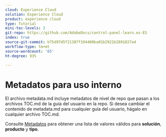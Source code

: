```yaml
---
cloud: Experience Cloud
solution: Experience Cloud
product: experience cloud
type: Tutorial
mini-toc-levels: 2
git-repo: https://github.com/AdobeDocs/control-panel-learn.es-ES
index: true
source-git-commit: b75d97d5f21387f194400ba01b2921b2891827a4
workflow-type: tm+mt
source-wordcount: '65'
ht-degree: 93%

---
```



# Metadatos para uso interno

El archivo metadata.md incluye metadatos de nivel de repo que pasan a los archivos TOC.md de la guía del usuario en la repo. Si desea cambiar el contenido de metadata.md para cualquier guía del usuario, hágalo en cualquier archivo TOC.md.

Consulte [Metadatos](https://experienceleague.adobe.com/docs/authoring-guide-exl/using/editing/user-guide-setup/metadata.html?lang=es) para obtener una lista de valores válidos para **solución**, **producto** y **tipo**.
